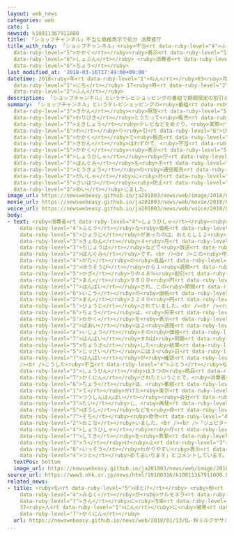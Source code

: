 ```yaml
---
layout: web_news
categories: web
cate: 1
newsid: k10011367911000
title: 「ショップチャンネル」不当な価格表示で処分 消費者庁
title_with_ruby: 「ショップチャンネル」<ruby>不当<rt data-ruby-level="4">ふとう</rt></ruby>な<ruby>価格<rt
  data-ruby-level="5">かかく</rt></ruby><ruby>表示<rt data-ruby-level="5">ひょうじ</rt></ruby>で<ruby>処分<rt
  data-ruby-level="6">しょぶん</rt></ruby> <ruby>消費者<rt data-ruby-level="4">しょうひしゃ</rt></ruby><ruby>庁<rt
  data-ruby-level="6">ちょう</rt></ruby>
last_modified_at: '2018-03-16T17:49:00+09:00'
datetime: 2018<ruby>年<rt data-ruby-level="1">ねん</rt></ruby>03<ruby>月<rt data-ruby-level="1">がつ</rt></ruby>16<ruby>日<rt
  data-ruby-level="1">にち</rt></ruby> 17<ruby>時<rt data-ruby-level="2">じ</rt></ruby>49<ruby>分<rt
  data-ruby-level="2">ふん</rt></ruby>
description: 「ショップチャンネル」というテレビショッピングの番組で期間限定の割引とうたって販売された液晶テレビなどをめぐり、実際には割り引きしていない価格で販売した期間はわずかで、不当な価格表示だったとして、消費者庁は、この番組を手がける東京の通信販売会社に対し再発防止などを命じました。
summary: 「ショップチャンネル」というテレビショッピングの<ruby>番組<rt data-ruby-level="2">ばんぐみ</rt></ruby>で<ruby>期間<rt
  data-ruby-level="3">きかん</rt></ruby><ruby>限定<rt data-ruby-level="5">げんてい</rt></ruby>の<ruby>割引<rt
  data-ruby-level="6">わりびき</rt></ruby>とうたって<ruby>販売<rt data-ruby-level="7">はんばい</rt></ruby>された<ruby>液晶<rt
  data-ruby-level="7">えきしょう</rt></ruby>テレビなどをめぐり、<ruby>実際<rt data-ruby-level="5">じっさい</rt></ruby>には<ruby>割<rt
  data-ruby-level="6">わ</rt></ruby>り<ruby>引<rt data-ruby-level="6">び</rt></ruby>きしていない<ruby>価格<rt
  data-ruby-level="5">かかく</rt></ruby>で<ruby>販売<rt data-ruby-level="7">はんばい</rt></ruby>した<ruby>期間<rt
  data-ruby-level="3">きかん</rt></ruby>はわずかで、<ruby>不当<rt data-ruby-level="4">ふとう</rt></ruby>な<ruby>価格<rt
  data-ruby-level="5">かかく</rt></ruby><ruby>表示<rt data-ruby-level="5">ひょうじ</rt></ruby>だったとして、<ruby>消費者<rt
  data-ruby-level="4">しょうひしゃ</rt></ruby><ruby>庁<rt data-ruby-level="6">ちょう</rt></ruby>は、この<ruby>番組<rt
  data-ruby-level="2">ばんぐみ</rt></ruby>を<ruby>手<rt data-ruby-level="1">て</rt></ruby>がける<ruby>東京<rt
  data-ruby-level="2">とうきょう</rt></ruby>の<ruby>通信販売<rt data-ruby-level="7">つうしんはんばい</rt></ruby><ruby>会社<rt
  data-ruby-level="2">がいしゃ</rt></ruby>に<ruby>対<rt data-ruby-level="3">たい</rt></ruby>し<ruby>再発<rt
  data-ruby-level="5">さいはつ</rt></ruby><ruby>防止<rt data-ruby-level="5">ぼうし</rt></ruby>などを<ruby>命<rt
  data-ruby-level="3">めい</rt></ruby>じました。
image_url: https://newswebeasy.github.io/ja201803/news/web/image/2018/03/16/K10011367911_1803162115_1803162116_01_03.jpg
movie_url: https://newswebeasy.github.io/ja201803/news/web/movie/2018/03/16/k10011367911_201803162115_201803162116.mp4
voice_url: https://newswebeasy.github.io/ja201803/news/web/voice/2018/03/16/k10011367911_201803162115_201803162116.mp3
body:
- text: <ruby>消費者<rt data-ruby-level="4">しょうひしゃ</rt></ruby><ruby>庁<rt data-ruby-level="6">ちょう</rt></ruby>によりますと、<ruby>不当<rt
    data-ruby-level="4">ふとう</rt></ruby>な<ruby>価格<rt data-ruby-level="5">かかく</rt></ruby><ruby>表示<rt
    data-ruby-level="5">ひょうじ</rt></ruby>があったのは、おととし１２<ruby>月<rt data-ruby-level="1">がつ</rt></ruby>から<ruby>去年<rt
    data-ruby-level="3">きょねん</rt></ruby>４<ruby>月<rt data-ruby-level="1">がつ</rt></ruby>にかけてＣＳや<ruby>地上波<rt
    data-ruby-level="3">ちじょうは</rt></ruby>などで<ruby>放送<rt data-ruby-level="3">ほうそう</rt></ruby>された「ショップチャンネル」というテレビショッピングの<ruby>番組<rt
    data-ruby-level="2">ばんぐみ</rt></ruby>です。<br /><br />この<ruby>中<rt data-ruby-level="1">なか</rt></ruby>では、３２<ruby>型<rt
    data-ruby-level="4">がた</rt></ruby>の<ruby>液晶<rt data-ruby-level="7">えきしょう</rt></ruby>テレビが<ruby>放送日<rt
    data-ruby-level="3">ほうそうび</rt></ruby>から１<ruby>週間<rt data-ruby-level="2">しゅうかん</rt></ruby><ruby>限<rt
    data-ruby-level="5">かぎ</rt></ruby>りの４８％<ruby>割引<rt data-ruby-level="6">わりびき</rt></ruby>とうたって９<ruby>万<rt
    data-ruby-level="2">まん</rt></ruby>９８００<ruby>円<rt data-ruby-level="1">えん</rt></ruby>で<ruby>販売<rt
    data-ruby-level="7">はんばい</rt></ruby>され、この<ruby>期間<rt data-ruby-level="3">きかん</rt></ruby><ruby>以降<rt
    data-ruby-level="6">いこう</rt></ruby>の<ruby>価格<rt data-ruby-level="5">かかく</rt></ruby>は１９<ruby>万<rt
    data-ruby-level="2">まん</rt></ruby>２２４０<ruby>円<rt data-ruby-level="1">えん</rt></ruby>と<ruby>表示<rt
    data-ruby-level="5">ひょうじ</rt></ruby>されていました。<br /><br /><ruby>消費者<rt data-ruby-level="4">しょうひしゃ</rt></ruby><ruby>庁<rt
    data-ruby-level="6">ちょう</rt></ruby>は、<ruby>将来<rt data-ruby-level="6">しょうらい</rt></ruby>の<ruby>価格<rt
    data-ruby-level="5">かかく</rt></ruby>を<ruby>表示<rt data-ruby-level="5">ひょうじ</rt></ruby>した<ruby>場合<rt
    data-ruby-level="2">ばあい</rt></ruby>は２<ruby>週間<rt data-ruby-level="2">しゅうかん</rt></ruby><ruby>以上<rt
    data-ruby-level="4">いじょう</rt></ruby>その<ruby>価格<rt data-ruby-level="5">かかく</rt></ruby>で<ruby>販売<rt
    data-ruby-level="7">はんばい</rt></ruby>すれば<ruby>問題<rt data-ruby-level="3">もんだい</rt></ruby>はないとしていますが、<ruby>調査<rt
    data-ruby-level="5">ちょうさ</rt></ruby>した<ruby>結果<rt data-ruby-level="4">けっか</rt></ruby>、<ruby>実際<rt
    data-ruby-level="5">じっさい</rt></ruby>には３<ruby>日<rt data-ruby-level="1">にち</rt></ruby>しか<ruby>販売<rt
    data-ruby-level="7">はんばい</rt></ruby>が<ruby>確認<rt data-ruby-level="7">かくにん</rt></ruby>できなかったということです。<br
    /><br />こうした<ruby>不当<rt data-ruby-level="4">ふとう</rt></ruby>な<ruby>価格<rt data-ruby-level="5">かかく</rt></ruby>の<ruby>商品<rt
    data-ruby-level="3">しょうひん</rt></ruby>は３つの<ruby>商品<rt data-ruby-level="3">しょうひん</rt></ruby>で<ruby>確認<rt
    data-ruby-level="7">かくにん</rt></ruby>されたということで、<ruby>消費者<rt data-ruby-level="4">しょうひしゃ</rt></ruby><ruby>庁<rt
    data-ruby-level="6">ちょう</rt></ruby>は、<ruby>番組<rt data-ruby-level="2">ばんぐみ</rt></ruby>を<ruby>手<rt
    data-ruby-level="1">て</rt></ruby>がけた<ruby>東京<rt data-ruby-level="2">とうきょう</rt></ruby>の<ruby>通信販売<rt
    data-ruby-level="7">つうしんはんばい</rt></ruby><ruby>会社<rt data-ruby-level="2">がいしゃ</rt></ruby>「ジュピターショップチャンネル」に<ruby>対<rt
    data-ruby-level="3">たい</rt></ruby>し、<ruby>再発<rt data-ruby-level="5">さいはつ</rt></ruby><ruby>防止<rt
    data-ruby-level="5">ぼうし</rt></ruby>などを<ruby>命<rt data-ruby-level="3">めい</rt></ruby>じる<ruby>措置<rt
    data-ruby-level="7">そち</rt></ruby><ruby>命令<rt data-ruby-level="4">めいれい</rt></ruby>を<ruby>行<rt
    data-ruby-level="2">おこな</rt></ruby>いました。<br /><br />「ジュピターショップチャンネル」は、「<ruby>消費者<rt
    data-ruby-level="4">しょうひしゃ</rt></ruby><ruby>庁<rt data-ruby-level="6">ちょう</rt></ruby>の<ruby>指摘<rt
    data-ruby-level="7">してき</rt></ruby>を<ruby>真摯<rt data-ruby-level="7">しんし</rt></ruby>（しんし）に<ruby>受<rt
    data-ruby-level="3">う</rt></ruby>け<ruby>止<rt data-ruby-level="3">と</rt></ruby>め、より<ruby>一層<rt
    data-ruby-level="6">いっそう</rt></ruby>わかりやすい<ruby>表示<rt data-ruby-level="5">ひょうじ</rt></ruby>に<ruby>努<rt
    data-ruby-level="4">つと</rt></ruby>めてまいります」とコメントしています。
  textPos: bottom
  image_url: https://newswebeasy.github.io/ja201803/news/web/image/2018/03/16/K10011367911_1803161734_1803161746_01_03.jpg
source_url: https://www3.nhk.or.jp/news/html/20180316/k10011367911000.html
related_news:
- title: <ruby>仏<rt data-ruby-level="5">ほとけ</rt></ruby> <ruby>粉<rt data-ruby-level="4">こな</rt></ruby><ruby>ミルク<rt
    data-ruby-level="4">みるく</rt></ruby>が<ruby>サルモネラ<rt data-ruby-level="7">さるもねら</rt></ruby><ruby>菌<rt
    data-ruby-level="7">きん</rt></ruby>に<ruby>汚染<rt data-ruby-level="7">おせん</rt></ruby>か
    37<ruby>人<rt data-ruby-level="1">にん</rt></ruby>に<ruby>被害<rt data-ruby-level="7">ひがい</rt></ruby><ruby>確認<rt
    data-ruby-level="7">かくにん</rt></ruby>
  url: https://newswebeasy.github.io/news/web/2018/01/13/仏-粉ミルクがサルモネラ菌に汚染か-37人に被害確認
...
```

